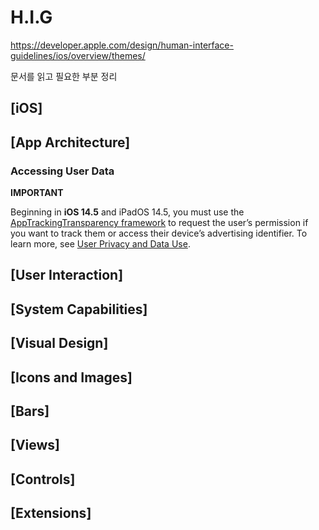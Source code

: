 # H.I.G 

https://developer.apple.com/design/human-interface-guidelines/ios/overview/themes/

문서를 읽고 필요한 부분 정리



## [iOS]

## [App Architecture]

### Accessing User Data

**IMPORTANT**

Beginning in **iOS 14.5** and iPadOS 14.5, you must use the [AppTrackingTransparency framework](https://developer.apple.com/documentation/apptrackingtransparency) to request the user’s permission if you want to track them or access their device’s advertising identifier. To learn more, see [User Privacy and Data Use](https://developer.apple.com/app-store/user-privacy-and-data-use/).

## [User Interaction]

## [System Capabilities]

## [Visual Design]

## [Icons and Images]

## [Bars]

## [Views]

## [Controls]

## [Extensions]
